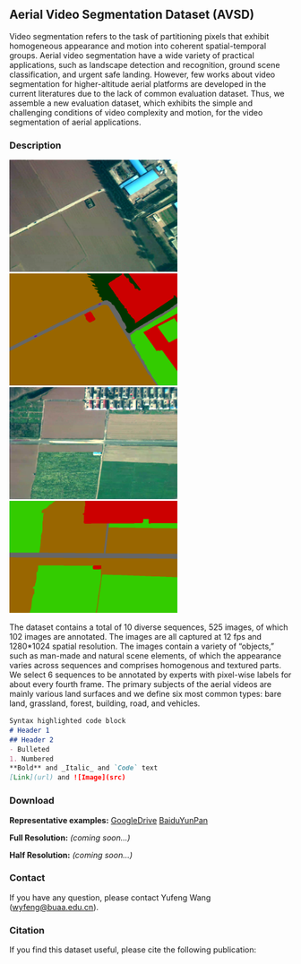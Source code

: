 ## Aerial Video Segmentation Dataset (AVSD)

Video segmentation refers to the task of partitioning pixels that exhibit homogeneous appearance and motion into coherent spatial-temporal groups. Aerial video segmentation have a wide variety of practical applications, such as landscape detection and recognition, ground scene classification, and urgent safe landing. However, few works about video segmentation for higher-altitude aerial platforms are developed in the current literatures due to the lack of common evaluation dataset. Thus, we assemble a new evaluation dataset, which exhibits the simple and challenging conditions of video complexity and motion, for the video segmentation of aerial applications.

### Description
<img src="https://raw.githubusercontent.com/wyfeng1020/AVSD/master/examples/ImgData_0351.bmp" width = "300" height = "200" alt="image_0351">
<img src="https://raw.githubusercontent.com/wyfeng1020/AVSD/master/examples/ImgData_0351_gt.bmp" width = "300" height = "200" alt="image_0351_gt">
<img src="https://raw.githubusercontent.com/wyfeng1020/AVSD/master/examples/ImgData_1702.bmp" width = "300" height = "200" alt="image_1702">
<img src="https://raw.githubusercontent.com/wyfeng1020/AVSD/master/examples/ImgData_1702_gt.bmp" width = "300" height = "200" alt="image_1702_gt">

The dataset contains a total of 10 diverse sequences, 525 images, of which 102 images are annotated. The images are all captured at 12 fps and 1280*1024 spatial resolution. The images contain a variety of “objects,” such as man-made and natural scene elements, of which the appearance varies across sequences and comprises homogenous and textured parts. We select 6 sequences to be annotated by experts with pixel-wise labels for about every fourth frame. The primary subjects of the aerial videos are mainly various land surfaces and we define six most common types: bare land, grassland, forest, building, road, and vehicles.

```markdown
Syntax highlighted code block
# Header 1
## Header 2
- Bulleted
1. Numbered
**Bold** and _Italic_ and `Code` text
[Link](url) and ![Image](src)
```

### Download

**Representative examples:** [GoogleDrive](https://drive.google.com/file/d/1GnCoeg-qwfJgLCXCFCAXhjfx7cY2RGvb/view?usp=sharing)  [BaiduYunPan](https://pan.baidu.com/s/1NzcOnr68YUB8e9YvDTxVGQ)

**Full Resolution:** _(coming soon...)_

**Half Resolution:** _(coming soon...)_

### Contact

If you have any question, please contact Yufeng Wang (wyfeng@buaa.edu.cn).

### Citation
If you find this dataset useful, please cite the following publication:
